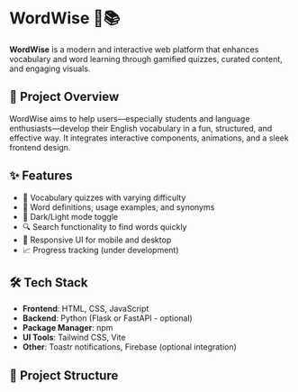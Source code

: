 # WordWise 🧠📚

**WordWise** is a modern and interactive web platform that enhances vocabulary and word learning through gamified quizzes, curated content, and engaging visuals.

## 🚀 Project Overview

WordWise aims to help users—especially students and language enthusiasts—develop their English vocabulary in a fun, structured, and effective way. It integrates interactive components, animations, and a sleek frontend design.

## ✨ Features

- 🧩 Vocabulary quizzes with varying difficulty
- 📖 Word definitions, usage examples, and synonyms
- 🌙 Dark/Light mode toggle
- 🔍 Search functionality to find words quickly
- 📱 Responsive UI for mobile and desktop
- 📈 Progress tracking (under development)

## 🛠️ Tech Stack

- **Frontend**: HTML, CSS, JavaScript
- **Backend**: Python (Flask or FastAPI - optional)
- **Package Manager**: npm
- **UI Tools**: Tailwind CSS, Vite
- **Other**: Toastr notifications, Firebase (optional integration)

## 📁 Project Structure

